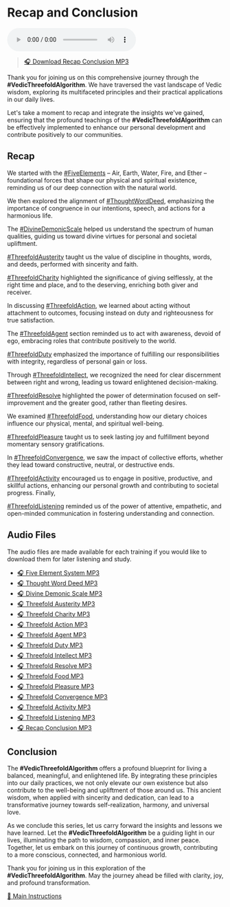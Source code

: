 # Recap and Conclusion

<audio src="https://indra.team/audio/indra/threefold-recap-conclusion.mp3" controls></audio>

> [🎧 Download Recap Conclusion MP3](https://indra.team/audio/indra/threefold-recap-conclusion.mp3)

Thank you for joining us on this comprehensive journey through the **#VedicThreefoldAlgorithm**. We have traversed the vast landscape of Vedic wisdom, exploring its multifaceted principles and their practical applications in our daily lives.

Let's take a moment to recap and integrate the insights we've gained, ensuring that the profound teachings of the **#VedicThreefoldAlgorithm** can be effectively implemented to enhance our personal development and contribute positively to our communities.

## Recap

We started with the [#FiveElements](five-elements.md) – Air, Earth, Water, Fire, and Ether – foundational forces that shape our physical and spiritual existence, reminding us of our deep connection with the natural world.

We then explored the alignment of [#ThoughtWordDeed](thought-word-deed.md), emphasizing the importance of congruence in our intentions, speech, and actions for a harmonious life.

The [#DivineDemonicScale](divine-demonic-scale.md) helped us understand the spectrum of human qualities, guiding us toward divine virtues for personal and societal upliftment.

[#ThreefoldAusterity](threefold-austerity) taught us the value of discipline in thoughts, words, and deeds, performed with sincerity and faith.

[#ThreefoldCharity](threefold-charity.md) highlighted the significance of giving selflessly, at the right time and place, and to the deserving, enriching both giver and receiver.

In discussing [#ThreefoldAction](threefold-action.md), we learned about acting without attachment to outcomes, focusing instead on duty and righteousness for true satisfaction.

The [#ThreefoldAgent](threefold-agent.md) section reminded us to act with awareness, devoid of ego, embracing roles that contribute positively to the world.

[#ThreefoldDuty](threefold-duty.md) emphasized the importance of fulfilling our responsibilities with integrity, regardless of personal gain or loss.

Through [#ThreefoldIntellect](threefold-intellect.md), we recognized the need for clear discernment between right and wrong, leading us toward enlightened decision-making.

[#ThreefoldResolve](threefold-resolve.md) highlighted the power of determination focused on self-improvement and the greater good, rather than fleeting desires.

We examined [#ThreefoldFood](threefold-food.md), understanding how our dietary choices influence our physical, mental, and spiritual well-being.

[#ThreefoldPleasure](threefold-pleasure.md) taught us to seek lasting joy and fulfillment beyond momentary sensory gratifications.

In [#ThreefoldConvergence](threefold-convergence.md), we saw the impact of collective efforts, whether they lead toward constructive, neutral, or destructive ends.


[#ThreefoldActivity](threefold-activity.md) encouraged us to engage in positive, productive, and skillful actions, enhancing our personal growth and contributing to societal progress. Finally,


[#ThreefoldListening](threefold-listening.md) reminded us of the power of attentive, empathetic, and open-minded communication in fostering understanding and connection.

## Audio Files
The audio files are made available for each training if you would like to download them for later listening and study.

- [🎧 Five Element System MP3](https://indra.team/audio/indra/five-element-system.mp3)
- [🎧 Thought Word Deed MP3](https://indra.team/audio/indra/thought-word-deed.mp3)
- [🎧 Divine Demonic Scale MP3](https://indra.team/audio/indra/divine-demonic-scale.mp3)
- [🎧 Threefold Austerity MP3](https://indra.team/audio/indra/threefold-austerity.mp3)
- [🎧 Threefold Charity MP3](https://indra.team/audio/indra/threefold-charity.mp3)
- [🎧 Threefold Action MP3](https://indra.team/audio/indra/threefold-action.mp3)
- [🎧 Threefold Agent MP3](https://indra.team/audio/indra/threefold-agent.mp3)
- [🎧 Threefold Duty MP3](https://indra.team/audio/indra/threefold-duty.mp3)
- [🎧 Threefold Intellect MP3](https://indra.team/audio/indra/threefold-intellect.mp3)
- [🎧 Threefold Resolve MP3](https://indra.team/audio/indra/threefold-resolve.mp3)
- [🎧 Threefold Food MP3](https://indra.team/audio/indra/threefold-fppd.mp3)
- [🎧 Threefold Pleasure MP3](https://indra.team/audio/indra/threefold-pleasure.mp3)
- [🎧 Threefold Convergence MP3](https://indra.team/audio/indra/threefold-convergence.mp3)
- [🎧 Threefold Activity MP3](https://indra.team/audio/indra/threefold-activity.mp3)
- [🎧 Threefold Listening MP3](https://indra.team/audio/indra/threefold-listening.mp3)
- [🎧 Recap Conclusion MP3](https://indra.team/audio/indra/threefold-recap-conclusion.mp3)

## Conclusion

The **#VedicThreefoldAlgorithm** offers a profound blueprint for living a balanced, meaningful, and enlightened life. By integrating these principles into our daily practices, we not only elevate our own existence but also contribute to the well-being and upliftment of those around us. This ancient wisdom, when applied with sincerity and dedication, can lead to a transformative journey towards self-realization, harmony, and universal love.

As we conclude this series, let us carry forward the insights and lessons we have learned. Let the **#VedicThreefoldAlgorithm** be a guiding light in our lives, illuminating the path to wisdom, compassion, and inner peace. Together, let us embark on this journey of continuous growth, contributing to a more conscious, connected, and harmonious world.

Thank you for joining us in this exploration of the **#VedicThreefoldAlgorithm**. May the journey ahead be filled with clarity, joy, and profound transformation.

[📄 Main Instructions](main.md)
